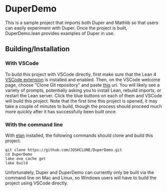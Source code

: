 # DuperDemo

This is a sample project that imports both Duper and Mathlib so that users can easily experiment with Duper. Once the project is built, DuperDemo.lean provides examples of Duper in use.

## Building/Installation

### With VSCode

To build this project with VSCode directly, first make sure that the Lean 4 [VSCode extension](https://marketplace.visualstudio.com/items?itemName=leanprover.lean4) is installed and enabled. Then, on the VSCode welcome page, choose "Clone Git repository" and paste [this](https://github.com/JOSHCLUNE/DuperDemo) url. You will likely see a variety of prompts, potentially asking you to install Lean, rebuild imports, or restart the Lean server. Click the blue buttons on each of them and VSCode will build this project. Note that the first time this project is opened, it may take a couple of minutes to build, though the process should proceed much more quickly after it has successfully been built once.

### With the command line

With [elan](https://github.com/leanprover/elan) installed, the following commands should clone and build this project.
```
git clone https://github.com/JOSHCLUNE/DuperDemo.git
cd DuperDemo
lake exe cache get
lake build
```
Unfortunately, Duper and DuperDemo can currently only be built via the command line on Mac and Linux, so Windows users will have to build the project using VSCode directly.